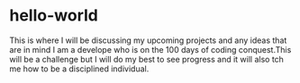 # hello-world
This is where I will be discussing my upcoming projects and any ideas that are in mind
I am a develope who is on the 100 days of coding conquest.This will be a challenge but I will do my best to see progress and it will also tch me how to be a disciplined individual.
